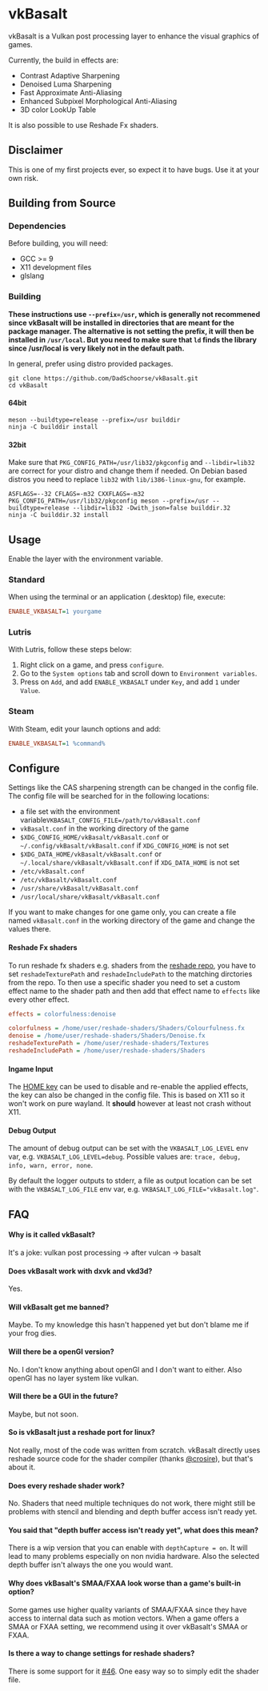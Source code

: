 # vkBasalt
vkBasalt is a Vulkan post processing layer to enhance the visual graphics of games.

Currently, the build in effects are:
- Contrast Adaptive Sharpening
- Denoised Luma Sharpening
- Fast Approximate Anti-Aliasing
- Enhanced Subpixel Morphological Anti-Aliasing
- 3D color LookUp Table

It is also possible to use Reshade Fx shaders.

## Disclaimer
This is one of my first projects ever, so expect it to have bugs. Use it at your own risk.

## Building from Source

### Dependencies
Before building, you will need:
- GCC >= 9
- X11 development files
- glslang

### Building

**These instructions use `--prefix=/usr`, which is generally not recommened since vkBasalt will be installed in directories that are meant for the package manager. The alternative is not setting the prefix, it will then be installed in `/usr/local`. But you need to make sure that `ld` finds the library since /usr/local is very likely not in the default path.**

In general, prefer using distro provided packages.

```
git clone https://github.com/DadSchoorse/vkBasalt.git
cd vkBasalt
```

#### 64bit

```
meson --buildtype=release --prefix=/usr builddir
ninja -C builddir install
```
#### 32bit

Make sure that `PKG_CONFIG_PATH=/usr/lib32/pkgconfig` and `--libdir=lib32` are correct for your distro and change them if needed. On Debian based distros you need to replace `lib32` with `lib/i386-linux-gnu`, for example.
```
ASFLAGS=--32 CFLAGS=-m32 CXXFLAGS=-m32 PKG_CONFIG_PATH=/usr/lib32/pkgconfig meson --prefix=/usr --buildtype=release --libdir=lib32 -Dwith_json=false builddir.32
ninja -C builddir.32 install
```

## Usage
Enable the layer with the environment variable.

### Standard
When using the terminal or an application (.desktop) file, execute:
```ini
ENABLE_VKBASALT=1 yourgame
```

### Lutris
With Lutris, follow these steps below:
1. Right click on a game, and press `configure`.
2. Go to the `System options` tab and scroll down to `Environment variables`.
3. Press on `Add`, and add `ENABLE_VKBASALT` under `Key`, and add `1` under `Value`.

### Steam
With Steam, edit your launch options and add:
```ini
ENABLE_VKBASALT=1 %command%
```

## Configure

Settings like the CAS sharpening strength can be changed in the config file.
The config file will be searched for in the following locations:
* a file set with the environment variable`VKBASALT_CONFIG_FILE=/path/to/vkBasalt.conf`
* `vkBasalt.conf` in the working directory of the game
* `$XDG_CONFIG_HOME/vkBasalt/vkBasalt.conf` or `~/.config/vkBasalt/vkBasalt.conf` if `XDG_CONFIG_HOME` is not set
* `$XDG_DATA_HOME/vkBasalt/vkBasalt.conf` or `~/.local/share/vkBasalt/vkBasalt.conf` if `XDG_DATA_HOME` is not set
* `/etc/vkBasalt.conf`
* `/etc/vkBasalt/vkBasalt.conf`
* `/usr/share/vkBasalt/vkBasalt.conf`
* `/usr/local/share/vkBasalt/vkBasalt.conf`

If you want to make changes for one game only, you can create a file named `vkBasalt.conf` in the working directory of the game and change the values there.

#### Reshade Fx shaders

To run reshade fx shaders e.g. shaders from the [reshade repo](https://github.com/crosire/reshade-shaders), you have to set `reshadeTexturePath` and `reshadeIncludePath` to the matching dirctories from the repo. To then use a specific shader you need to set a custom effect name to the shader path and then add that effect name to `effects` like every other effect.

```ini
effects = colorfulness:denoise

colorfulness = /home/user/reshade-shaders/Shaders/Colourfulness.fx
denoise = /home/user/reshade-shaders/Shaders/Denoise.fx
reshadeTexturePath = /home/user/reshade-shaders/Textures
reshadeIncludePath = /home/user/reshade-shaders/Shaders
```

#### Ingame Input

The [HOME key](https://en.wikipedia.org/wiki/Home_key) can be used to disable and re-enable the applied effects, the key can also be changed in the config file. This is based on X11 so it won't work on pure wayland. It **should** however at least not crash without X11.


#### Debug Output

The amount of debug output can be set with the `VKBASALT_LOG_LEVEL` env var, e.g. `VKBASALT_LOG_LEVEL=debug`. Possible values are: `trace, debug, info, warn, error, none`.

By default the logger outputs to stderr, a file as output location can be set with the `VKBASALT_LOG_FILE` env var, e.g. `VKBASALT_LOG_FILE="vkBasalt.log"`.


## FAQ

#### Why is it called vkBasalt?
It's a joke: vulkan post processing &#8594; after vulcan &#8594; basalt
#### Does vkBasalt work with dxvk and vkd3d?
Yes.
#### Will vkBasalt get me banned?
Maybe. To my knowledge this hasn't happened yet but don't blame me if your frog dies.
#### Will there be a openGl version?
No. I don't know anything about openGl and I don't want to either. Also openGl has no layer system like vulkan.
#### Will there be a GUI in the future?
Maybe, but not soon.
#### So is vkBasalt just a reshade port for linux?
Not really, most of the code was written from scratch. vkBasalt directly uses reshade source code for the shader compiler (thanks [@crosire](https://github.com/crosire)), but that's about it.
#### Does every reshade shader work?
No. Shaders that need multiple techniques do not work, there might still be problems with stencil and blending and depth buffer access isn't ready yet.
#### You said that "depth buffer access isn't ready yet", what does this mean?
There is a wip version that you can enable with `depthCapture = on`. It will lead to many problems especially on non nvidia hardware. Also the selected depth buffer isn't always the one you would want.
#### Why does vkBasalt's SMAA/FXAA look worse than a game's built-in option?
Some games use higher quality variants of SMAA/FXAA since they have access to internal data such as motion vectors. When a game offers a SMAA or FXAA setting, we recommend using it over vkBasalt's SMAA or FXAA.
#### Is there a way to change settings for reshade shaders?
There is some support for it [#46](https://github.com/DadSchoorse/vkBasalt/pull/46). One easy way so to simply edit the shader file.

